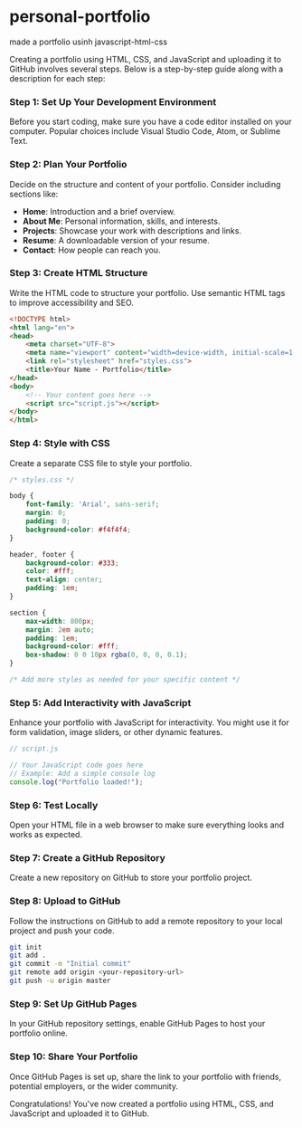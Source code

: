 # personal-portfolio
made a portfolio usinh javascript-html-css

Creating a portfolio using HTML, CSS, and JavaScript and uploading it to GitHub involves several steps. Below is a step-by-step guide along with a description for each step:

### Step 1: Set Up Your Development Environment

Before you start coding, make sure you have a code editor installed on your computer. Popular choices include Visual Studio Code, Atom, or Sublime Text.

### Step 2: Plan Your Portfolio

Decide on the structure and content of your portfolio. Consider including sections like:

- **Home**: Introduction and a brief overview.
- **About Me**: Personal information, skills, and interests.
- **Projects**: Showcase your work with descriptions and links.
- **Resume**: A downloadable version of your resume.
- **Contact**: How people can reach you.

### Step 3: Create HTML Structure

Write the HTML code to structure your portfolio. Use semantic HTML tags to improve accessibility and SEO.

```html
<!DOCTYPE html>
<html lang="en">
<head>
    <meta charset="UTF-8">
    <meta name="viewport" content="width=device-width, initial-scale=1.0">
    <link rel="stylesheet" href="styles.css">
    <title>Your Name - Portfolio</title>
</head>
<body>
    <!-- Your content goes here -->
    <script src="script.js"></script>
</body>
</html>
```

### Step 4: Style with CSS

Create a separate CSS file to style your portfolio.

```css
/* styles.css */

body {
    font-family: 'Arial', sans-serif;
    margin: 0;
    padding: 0;
    background-color: #f4f4f4;
}

header, footer {
    background-color: #333;
    color: #fff;
    text-align: center;
    padding: 1em;
}

section {
    max-width: 800px;
    margin: 2em auto;
    padding: 1em;
    background-color: #fff;
    box-shadow: 0 0 10px rgba(0, 0, 0, 0.1);
}

/* Add more styles as needed for your specific content */

```

### Step 5: Add Interactivity with JavaScript

Enhance your portfolio with JavaScript for interactivity. You might use it for form validation, image sliders, or other dynamic features.

```javascript
// script.js

// Your JavaScript code goes here
// Example: Add a simple console log
console.log("Portfolio loaded!");

```

### Step 6: Test Locally

Open your HTML file in a web browser to make sure everything looks and works as expected.

### Step 7: Create a GitHub Repository

Create a new repository on GitHub to store your portfolio project.

### Step 8: Upload to GitHub

Follow the instructions on GitHub to add a remote repository to your local project and push your code.

```bash
git init
git add .
git commit -m "Initial commit"
git remote add origin <your-repository-url>
git push -u origin master
```

### Step 9: Set Up GitHub Pages

In your GitHub repository settings, enable GitHub Pages to host your portfolio online.

### Step 10: Share Your Portfolio

Once GitHub Pages is set up, share the link to your portfolio with friends, potential employers, or the wider community.

Congratulations! You've now created a portfolio using HTML, CSS, and JavaScript and uploaded it to GitHub.
